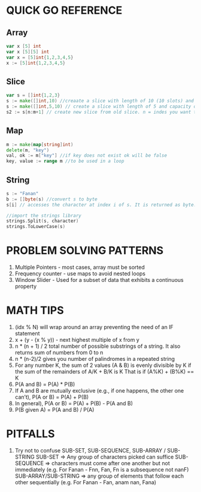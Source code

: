 QUICK GO REFERENCE
==================
## Array
```go
var x [5] int
var x [5][5] int
var x = [5]int{1,2,3,4,5}
x := [5]int{1,2,3,4,5}
```

## Slice
```go
var s = []int{1,2,3}
s := make([]int,10) //creaate a slice with length of 10 (10 slots) and each value is 0
s := make([]int,5,10) // create a slice with length of 5 and capacity of 10
s2 := s[n:m+1] // create new slice from old slice. n = indes you want to start from, m = index to end
```

## Map
```go
m := make(map[string]int)
delete(m, "key")
val, ok := m["key"] //if key does not exist ok will be false
key, value := range m //to be used in a loop
```
## String
```go
s := "Fanan"
b := []byte(s) //convert s to byte
s[i] // accesses the character at index i of s. It is returned as byte.

//import the strings library
strings.Split(s, character)
strings.ToLowerCase(s)
```

PROBLEM SOLVING PATTERNS
===========================
1. Multiple Pointers - most cases, array must be sorted
2. Frequency counter - use maps to avoid nested loops
3. Window Slider - Used for a subset of data that exhibits a continuous property

MATH TIPS
============
1. (idx % N) will wrap around an array preventing the need of an IF statement
2. x + (y - (x % y)) - next highest multiple of x from y
2. n * (n + 1) / 2 total number of possible substrings of a string. It also returns sum of numbers from 0 to n
2. n * (n-2)/2 gives you number of palindromes in a repeated string
3. For any number K, the sum of 2 values (A & B) is evenly divisible by K if the sum of the remainders of A/K + B/K is K
That is if (A%K) + (B%K) == K
3. P(A and B) = P(A) * P(B)
3. If A and B are mutually exclusive (e.g., if one happens, the other one can’t), P(A or B) = P(A) + P(B)
3. In general), P(A or B) = P(A) + P(B) - P(A and B)
3. P(B given A) = P(A and B) / P(A)

PITFALLS
===========
1. Try not to confuse SUB-SET, SUB-SEQUENCE, SUB-ARRAY / SUB-STRING
SUB-SET => Any group of characters picked can suffice
SUB-SEQUENCE => characters must come after one another but not immediately (e.g. For Fanan - Fnn, Fan, Fn is a subsequence not nanF)
SUB-ARRAY/SUB-STRING => any group of elements that follow each other sequentially (e.g. For Fanan - Fan, anam nan, Fana)